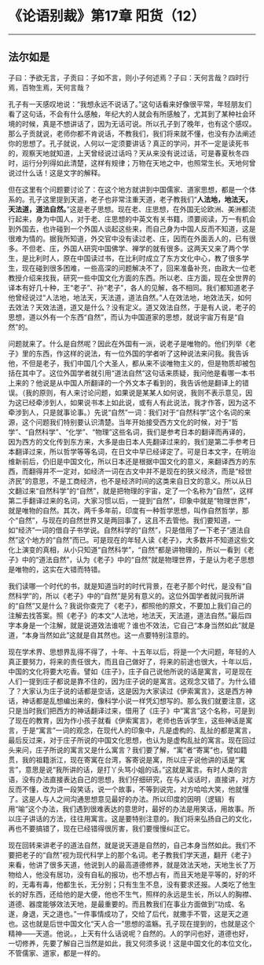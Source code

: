# 《论语别裁》第17章 阳货（12）

------

## 法尔如是

子曰：予欲无言，子贡曰：子如不言，则小子何述焉？子曰：天何言哉？四时行焉，百物生焉，天何言哉？

孔子有一天感叹地说：“我想永远不说话了。”这句话看来好像很平常，年轻朋友们看了这句话，不会有什么感触，年纪大的人就会有所感触了，尤其到了某种社会环境的时候，真是不想讲话了，因为无话可说。所以孔子到了晚年，也有这个感叹。那么子贡就说，老师你都不肯说话，不教我们，我们将来就不懂，也没有办法阐述你的思想了。孔子就说，人何以一定须要讲话？真正的学问，并不一定是读死书的，观察天地就知道，上天曾经说过话吗？天从来没有说过话，可是春夏秋冬四时，运行分列得如此清楚，这样有规律；万物在天地之中，也照常生长。天地何曾说过什么话！这是文字的解释。

但在这里有个问题要讨论了：在这个地方就讲到中国儒家、道家思想，都是一个体系的。孔子这里提到天道，老子也非常注重天道，老子教我们“**人法地，地法天，天法道，道法自然。**”这是老子思想。现在老、庄思想，在外国无论欧洲、美洲都流行起来，身为中国人，对于老、庄思想的中英文有关书籍，须要阅读，万一有机会到外国去，也许碰到一个外国人谈起这些来，而自己身为中国人反而不知道，这是很难为情的。据我所知道，外交官中没有读过老、庄，因而在外面丢人的，已有很多。不但老、庄，外国人研究中国佛学、禅学的就有很多。这两天又来了两个学生，是比利时人，原在中国读过书，在比利时成立了东方文化中心，教了很多学生，现在碰到很多困难，一些高深的问题解决不了，回来准备补充，由政大一位老教授介绍来找我，研究一些中国文化方面的东西。所以老、庄方面，现在全世界的译本有好几十种，王“老子”、孙“老子”，各人的见解，各不相同。我们都知道老子他曾经说过“人法地，地法天，天法道，道法自然。”人在效法地，地效法天，如何去效法？天效法道，道又是什么？没有定义。道又效法自然，于是有人说，老子的思想，道以外有一个东西“自然”，而认为中国道家的思想，就说宇宙万有是“自然”的。

问题就来了。什么是自然呢？因此在外国有一派，说老子是唯物的。他们列举《老子》里的东西，作这样的说法，有一位外国的学者听了这种说法来问我。我告诉他，不但是老子，我们中国几个大圣人，都从来不谈唯物主义的，但是物质却被包括在其中了。这位外国学者就引用“道法自然”这句话来质疑，我问他是看哪一本书上来的？他说是从中国人所翻译的一个外文本子看到的，我告诉他是翻译上的错误。（我的原则，有人来讨论问题，如果说是某某人如何说，我则不表示意见，因为这已经牵涉到人，如果说书本上如此说，或有人有此说法，我才作答，因为这不牵涉到人，只是就事论事。）先说“自然”一词：我们对于“自然科学”这个名词的来源，这个问题我们特别要认识清楚。当年开始接受西方文化的时候，对于“哲学”、“自然科学”、“化学”、“物理”这些名词，我们是参考日本的翻译而再译的，因为西方的文化传到东方来，大多是由日本人先翻译过来的，我们是第二手参考日本翻译过来，所以哲学等等名词，在日文中早已经译定了。可是日本文字，在明治维新前后，仍旧是中国文化，所以日本还是根据中国文化的意义，来翻译西方的东西，而翻得并不一定对，如经济一词在古文中并不是现在的狭义经济，而是“经世济民”的意思，不是工商经济，也不是经济时间的这类来自日文的意义。所以从日文翻过来“自然科学”的“自然”，就是把物理的宇宙，定了一个名称为“自然”，这样第二手翻译过来的名词，大家习惯以后，一提到“自然”，印象中就是“物理世界”，就是唯物的自然。其次，两千多年前，印度有一种哲学思想，叫作自然哲学，那个“自然”，与现在的自然世界又是两回事了，这且不去管他。我们要知道，一如“经济”一词的借自子书学说。自然科学的“自然”，只是借用了一下老子“道法自然”这个地方的“自然”而已。可是现在的年轻人读《老子》，大多数并不知道这些文化上演变的真相，从小只知道“自然科学”，“自然”都是讲物理的，所以一看到《老子》中的“道法自然”，认为《老子》中的“自然”就是物理世界，于是认为老子思想是唯物的，这实在大错而特错。

我们读哪一个时代的书，就是知道当时的时代背景，在老子那个时代，是没有“自然科学”的，所以《老子》中的“自然”是另有意义的。这位外国学者就问我所讲的“自然”又是什么？我说你查完了《老子》，都照他的原文，不要加上我们自己的注解去找答案。照《老子》的本文“人法地，地法天，天法道，道法自然。”最后四字本身是一个注解，就是说道效法谁呢？谁也不效法，它自己“本身当然如此”就是道，“本身当然如此”这就是自其然也。这一点要特别注意的。

现在学术界、思想界乱得不得了，十年、十五年以后，将是一个大问题，年轻的人真正要努力，将来的责任很大，而且自己做好了，将来的前途也很大，十年以后，中国的文化将要大吃香。譬如《庄子》，庄子自己说他所说的话是寓言，可是现在人们一提到庄子都说是靠不住的，因为庄子说的是寓言。这观念又错了。为什么错了？大家认为庄子说的话都是空话，这是因为大家读过《伊索寓言》，这是西方神话，神话都是乱想编出来的，像科学小说一样凭幻想写的。那么我们就要注意，这只是当时我们把西方的神话翻译过来，借用了《庄子》中“寓言”这个名称，可是到了现在的教育，因为作小孩子就看《伊索寓言》，老师也告诉学生，这些神话是寓言，于是“寓言”一词的观念，在现代人的印象中，凡是虚构的、乱扯的都是寓言，最后反过来，对于庄子所说的中国文化思想，也认为是虚构乱扯的寓言。现在回过头来问，庄子所说的寓言又是什么寓言？我们要了解，“寓”者“寄寓”也，譬如籍贯，我的祖籍浙江，现在寄寓在台湾，客寄说是寓，所以庄子说他讲的话是“寓言”，意思是说“我所讲的话，是打丫头骂小姐的话。”这就是寓言。有时人类的言语，没有办法直接表达自己的思想，我们仔细研究，在与人谈话时，直接讲，对方反而不懂，改为讲一段笑话，说一个故事，不等到说完，对方哈哈大笑，他就懂了。这是人与人之间沟通思想意见最好的办法。所以印度的因明（逻辑）有用“喻”这个办法，我们遇到很难表达的意思时，最好的办法是用笑话，用故事。所以庄子讲话的方法，往往用寓言。这是要特别注意的。我们将来弘扬自己的文化，再也不要搞错了，现在已经错得很厉害，我们要慢慢纠正它。

现在回转来讲老子的道法自然，就是说天道是自然的，自己本身当然如此。我们不要把老子的“自然”视为现代科学上的那个名词。老子教我们学天道，翻开《老子》来看，他讲了很多天道，他说到人的最高道德修养，就是效法天地，天地生长了万物给人，他没有居功，没有自私的报功，也不想占有，而且天地是平等的，好的坏的，无毒有毒，他都生长，无分别；只有生生不息，没有要求还报。人类吃了他生长的好东西，还给他的是大便，他也不生气，照样的永远是生长，所以人的胸襟、道德、器度能够效法天地，是最重要的。而且教我们在事业方面做到“功成、名遂，身退，天之道也。”一件事情成功了，交给了后代，就撒手不管，这是天之道也。这也就是后世中国文化“天人合一”思想的滥觞。孔子现在提到的，也就是这个精神——天道。他说。，上天有什么话说呢？自然的。人的学问也好，道德也好，一切修养，先要了解自己当然是如此，我又何须多说！这是中国文化的本位文化，不管儒家、道家，都是一样的。
